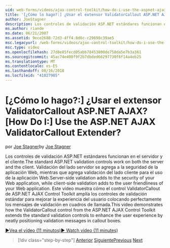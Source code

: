 ```yaml
---
uid: web-forms/videos/ajax-control-toolkit/how-do-i-use-the-aspnet-ajax-validatorcallout-extender
title: '[¿Cómo lo hago?:] ¿Usar el extensor ValidatorCallout ASP.NET AJAX? | Microsoft Docs'
author: JoeStagner
description: Los controles de validación ASP.NET estándares funcionan en el servidor y el cliente. Validación del lado servidor se agrega a la seguridad de la aplicación Web, mientras que c...
ms.author: riande
ms.date: 06/21/2007
ms.assetid: 9ece2688-72d3-4ff4-8d6c-c29698c39ae5
msc.legacyurl: /web-forms/videos/ajax-control-toolkit/how-do-i-use-the-aspnet-ajax-validatorcallout-extender
msc.type: video
ms.openlocfilehash: 27d8e85fecd05abb78453800de750da5e7b3a381
ms.sourcegitcommit: 45ac74e400f9f2b7dbded66297730f6f14a4eb25
ms.translationtype: MT
ms.contentlocale: es-ES
ms.lasthandoff: 08/16/2018
ms.locfileid: "41827985"
---
```

<a name="how-do-i-use-the-aspnet-ajax-validatorcallout-extender"></a><span data-ttu-id="23c5b-105">[¿Cómo lo hago?:] ¿Usar el extensor ValidatorCallout ASP.NET AJAX?</span><span class="sxs-lookup"><span data-stu-id="23c5b-105">[How Do I:] Use the ASP.NET AJAX ValidatorCallout Extender?</span></span>
====================
<span data-ttu-id="23c5b-106">por [Joe Stagner](https://github.com/JoeStagner)</span><span class="sxs-lookup"><span data-stu-id="23c5b-106">by [Joe Stagner](https://github.com/JoeStagner)</span></span>

<span data-ttu-id="23c5b-107">Los controles de validación ASP.NET estándares funcionan en el servidor y el cliente.</span><span class="sxs-lookup"><span data-stu-id="23c5b-107">The standard ASP.NET validation controls work on both the server and the client.</span></span> <span data-ttu-id="23c5b-108">Validación del lado servidor se agrega a la seguridad de la aplicación Web, mientras que agrega validación del lado cliente para el uso de la aplicación Web.</span><span class="sxs-lookup"><span data-stu-id="23c5b-108">Server-side validation adds to the security of your Web application, while client-side validation adds to the user friendliness of your Web application.</span></span> <span data-ttu-id="23c5b-109">Este vídeo muestra cómo el control ValidatorCallout de ASP.NET AJAX Control Toolkit amplía los controles de validación estándar para mejorar la experiencia del usuario colocando perfectamente los mensajes de validación en cuadros de llamada.</span><span class="sxs-lookup"><span data-stu-id="23c5b-109">This video demonstrates how the ValidatorCallout control from the ASP.NET AJAX Control Toolkit extends the standard validation controls to enhance the user experience by neatly positioning validation messages in callout boxes.</span></span>

[<span data-ttu-id="23c5b-110">&#9654;Vea el vídeo (11 minutos)</span><span class="sxs-lookup"><span data-stu-id="23c5b-110">&#9654; Watch video (11 minutes)</span></span>](https://channel9.msdn.com/Blogs/ASP-NET-Site-Videos/how-do-i-use-the-aspnet-ajax-validatorcallout-extender)

> [!div class="step-by-step"]
> <span data-ttu-id="23c5b-111">[Anterior](how-do-i-use-the-numericupdown-extender-control.md)
> [Siguiente](how-do-i-use-the-aspnet-ajax-resizablecontrol-extender.md)</span><span class="sxs-lookup"><span data-stu-id="23c5b-111">[Previous](how-do-i-use-the-numericupdown-extender-control.md)
[Next](how-do-i-use-the-aspnet-ajax-resizablecontrol-extender.md)</span></span>
